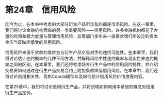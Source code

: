 # 第24章　信用风险

迄今为止，在本书中考虑的大部分衍生产品所涉及的都是市场风险。在这一章里，我们将讨论金融机构面临的另一类重要风险——信用风险。许多金融机构都花了大量的时间和精力度量与管理信用风险，监管部门多年来一直要求银行所设定的资本金应当反映所承受的信用风险。


信用风险来源于贷款的借贷方与衍生产品交易对手的违约可能性。在本章里，我们将讨论估计违约概率的几种不同方法，并解释风险中性违约概率与现实世界违约概率之间的区别。在本章里，我们还将考虑场外衍生产品中的信用风险特性，并介绍交易员如何通过在衍生产品交易合约上附加条款降低信用风险。在本章中，我们还将讨论信用相关性、高斯Copula模型以及如何估计信用风险价值度等内容。


在第25章中，我们将讨论信用衍生产品，并将说明如何利用本章里的概念对信用衍生产品定价。